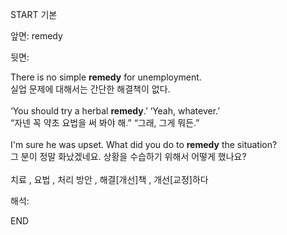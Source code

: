 START
기본

앞면:
remedy


뒷면:
<div>There is no simple <b>remedy</b> for unemployment. </div><div>실업 문제에 대해서는 간단한 해결책이 없다.</div><div><br></div><div><div>‘You should try a herbal <strong>remedy</strong>.’ ‘Yeah, whatever.’ </div><div><div>“자넨 꼭 약초 요법을 써 봐야 해.” “그래, 그게 뭐든.”</div></div></div><div><br></div><div><div>I'm sure he was upset. What did you do to <strong>remedy</strong> the situation? </div><div><div>그 분이 정말 화났겠네요. 상황을 수습하기 위해서 어떻게 했나요?</div></div></div><div><br></div><div>치료 , 요법 , 처리 방안 , 해결[개선]책 , 개선[교정]하다</div>


해석:

END